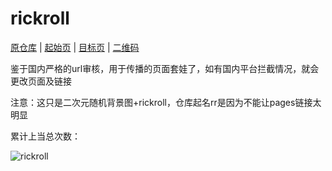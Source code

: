# rickroll

[原仓库](https://github.com/Hisuifeng/cheat)
|
[起始页](https://arcxingye.github.io/rr/a.html)
|
[目标页](https://seyana.tk)
|
[二维码](https://arcxingye.github.io/rr/qrcode)

鉴于国内严格的url审核，用于传播的页面套娃了，如有国内平台拦截情况，就会更改页面及链接

注意：这只是二次元随机背景图+rickroll，仓库起名rr是因为不能让pages链接太明显

累计上当总次数：

![rickroll](https://count.getloli.com/get/@rickroll)
